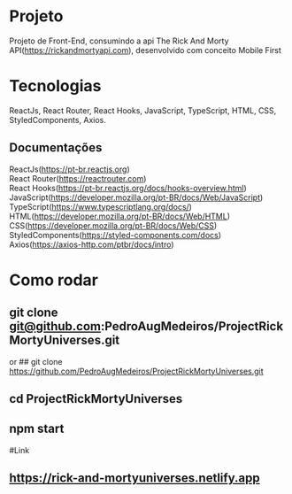 # Projeto

Projeto de Front-End, consumindo a api The Rick And Morty API(https://rickandmortyapi.com), desenvolvido com conceito Mobile First 

# Tecnologias
 
 ReactJs, React Router, React Hooks, JavaScript, TypeScript, HTML, CSS, StyledComponents, Axios. 

## Documentações 
 ReactJs(https://pt-br.reactjs.org)<br>
 React Router(https://reactrouter.com)<br>
 React Hooks(https://pt-br.reactjs.org/docs/hooks-overview.html)<br>
 JavaScript(https://developer.mozilla.org/pt-BR/docs/Web/JavaScript)<br>
 TypeScript(https://www.typescriptlang.org/docs/)<br>
 HTML(https://developer.mozilla.org/pt-BR/docs/Web/HTML)<br>
 CSS(https://developer.mozilla.org/pt-BR/docs/Web/CSS)<br>
 StyledComponents(https://styled-components.com/docs)<br>
 Axios(https://axios-http.com/ptbr/docs/intro)<br>

# Como rodar
 
## git clone git@github.com:PedroAugMedeiros/ProjectRickMortyUniverses.git
or ## git clone https://github.com/PedroAugMedeiros/ProjectRickMortyUniverses.git

## cd ProjectRickMortyUniverses

## npm start

#Link 

## https://rick-and-mortyuniverses.netlify.app
